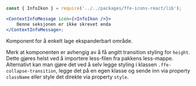 ```jsx
const { InfoIkon } = require('../../packages/ffe-icons-react/lib');

<ContextInfoMessage icon={<InfoIkon />}>
    Denne seksjonen er ikke skrevet enda
</ContextInfoMessage>;
```

Komponent for å enkelt lage ekspanderbart område.

Merk at komponenten er avhengig av å få angitt transition styling for `height`.\
Dette gjøres helst ved å importere less-filen fra pakkens less-mappe.\
Alternativt kan man gjøre det ved å selv legge styling i klassen
`.ffe-collapse-transition`, legge det på en egen klasse og sende inn via
property `className` eller style det direkte via property `style`.
